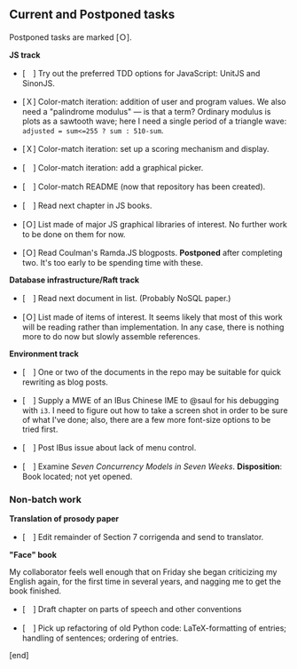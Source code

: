 ## Current and Postponed tasks

Postponed tasks are marked [Ｏ].

**JS track**

 * [　] Try out the preferred TDD options for JavaScript: UnitJS and SinonJS.
 * [Ｘ] Color-match iteration: addition of user and program values. We also need a "palindrome modulus" — is that a term? Ordinary modulus is plots as a sawtooth wave; here I need a single period of a triangle wave: `adjusted = sum<=255 ? sum : 510-sum`.
 * [Ｘ] Color-match iteration: set up a scoring mechanism and display.
 * [　] Color-match iteration: add a graphical picker.
 * [　] Color-match README (now that repository has been created).
 * [　] Read next chapter in JS books.


 * [Ｏ] List made of major JS graphical libraries of interest. No further work to be done on them for now.

 * [Ｏ] Read Coulman's Ramda.JS blogposts. **Postponed** after completing two. It's too early to be spending time with these.

**Database infrastructure/Raft track**

 * [　] Read next document in list. (Probably NoSQL paper.)

 * [Ｏ] List made of items of interest. It seems likely that most of this work will be reading rather than implementation. In any  case, there is nothing more to do now but slowly assemble references.

**Environment track**

 * [　] One or two of the documents in the repo may be suitable for quick rewriting as blog posts.

 * [　] Supply a MWE of an IBus Chinese IME to @saul for his debugging with `i3`. I need to figure out how to take a screen shot in order to be sure of what I've done; also, there are a few more font-size options to be tried first.

 * [　] Post IBus issue about lack of menu control.
 
 * [　] Examine *Seven Concurrency Models in Seven Weeks*. **Disposition**: Book located; not yet opened.

### Non-batch work

**Translation of prosody paper**

 * [　] Edit remainder of Section 7 corrigenda and send to translator.

**"Face" book**

My collaborator feels well enough that on Friday she began criticizing my English again, for the first time in several years, and nagging me to get the book finished.

 * [　] Draft chapter on parts of speech and other conventions

 * [　] Pick up refactoring of old Python code: LaTeX-formatting of entries; handling of sentences; ordering of entries.


[end]
